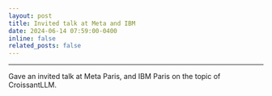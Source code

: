 ```yaml
---
layout: post
title: Invited talk at Meta and IBM
date: 2024-06-14 07:59:00-0400
inline: false
related_posts: false
---
```


***

Gave an invited talk at Meta Paris, and IBM Paris on the topic of CroissantLLM.
